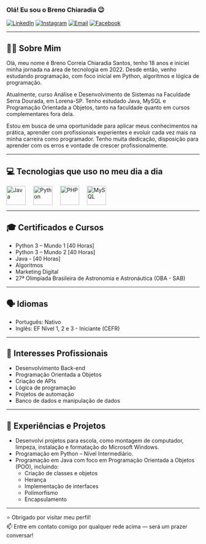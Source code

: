### Olá! Eu sou o Breno Chiaradia 😉  

[![LinkedIn](https://img.shields.io/badge/LinkedIn-0077B5?style=for-the-badge&logo=linkedin&logoColor=white)](https://www.linkedin.com/in/breno-chiaradia-66b627352)
[![Instagram](https://img.shields.io/badge/Instagram-E4405F?style=for-the-badge&logo=instagram&logoColor=white)](https://www.instagram.com/breno_chiaradiaa/)
[![Email](https://img.shields.io/badge/Email-D14836?style=for-the-badge&logo=gmail&logoColor=white)](mailto:bcorreia629@gmail.com)
[![Facebook](https://img.shields.io/badge/Facebook-1877F2?style=for-the-badge&logo=facebook&logoColor=white)](https://www.facebook.com/breno.correia.313677)

---

## 👨‍💻 Sobre Mim

Olá, meu nome é Breno Correia Chiaradia Santos, tenho 18 anos e iniciei minha jornada na área de tecnologia em 2022. Desde então, venho estudando programação, com foco inicial em Python, algoritmos e lógica de programação.

Atualmente, curso Análise e Desenvolvimento de Sistemas na Faculdade Serra Dourada, em Lorena-SP. Tenho estudado Java, MySQL e Programação Orientada a Objetos, tanto na faculdade quanto em cursos complementares fora dela.

Estou em busca de uma oportunidade para aplicar meus conhecimentos na prática, aprender com profissionais experientes e evoluir cada vez mais na minha carreira como programador. Tenho muita dedicação, disposição para aprender com os erros e vontade de crescer profissionalmente.

---

## 💻 Tecnologias que uso no meu dia a dia

<div style="display: flex; flex-wrap: wrap; gap: 20px;">
  <img src="https://cdn.jsdelivr.net/gh/devicons/devicon/icons/java/java-original.svg" width="50" title="Java"/>
  <img src="https://cdn.jsdelivr.net/gh/devicons/devicon/icons/python/python-original.svg" width="50" title="Python"/>
  <img src="https://cdn.jsdelivr.net/gh/devicons/devicon/icons/php/php-original.svg" width="50" title="PHP"/>
  <img src="https://cdn.jsdelivr.net/gh/devicons/devicon/icons/mysql/mysql-original.svg" width="50" title="MySQL"/>
</div>

---

## 🎓 Certificados e Cursos

- Python 3 – Mundo 1 [40 Horas]  
- Python 3 – Mundo 2 [40 Horas]
- Java - [40 Horas]
- Algoritmos  
- Marketing Digital  
- 27ª Olimpíada Brasileira de Astronomia e Astronáutica (OBA - SAB)  

---

## 🗣️ Idiomas

- Português: Nativo  
- Inglês: EF Nível 1, 2 e 3 - Iniciante (CEFR)  

---

## 💼 Interesses Profissionais

- Desenvolvimento Back-end  
- Programação Orientada a Objetos  
- Criação de APIs  
- Lógica de programação  
- Projetos de automação  
- Banco de dados e manipulação de dados  

---

## 🚀 Experiências e Projetos

- Desenvolvi projetos para escola, como montagem de computador, limpeza, instalação e formatação do Microsoft Windows.  
- Programação em Python – Nível Intermediário.  
- Programação em Java com foco em Programação Orientada a Objetos (POO), incluindo:
  - Criação de classes e objetos  
  - Herança  
  - Implementação de interfaces  
  - Polimorfismo  
  - Encapsulamento  

---

⭐ Obrigado por visitar meu perfil!  
📫 Entre em contato comigo por qualquer rede acima — será um prazer conversar!


